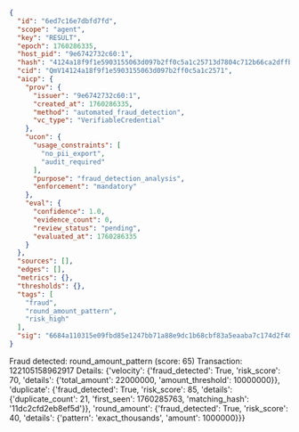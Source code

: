 ```json
{
  "id": "6ed7c16e7dbfd7fd",
  "scope": "agent",
  "key": "RESULT",
  "epoch": 1760286335,
  "host_pid": "9e6742732c60:1",
  "hash": "4124a18f9f1e5903155063d097b2ff0c5a1c25713d7804c712b66ca2dffb8a8f",
  "cid": "QmV14124a18f9f1e5903155063d097b2ff0c5a1c2571",
  "aicp": {
    "prov": {
      "issuer": "9e6742732c60:1",
      "created_at": 1760286335,
      "method": "automated_fraud_detection",
      "vc_type": "VerifiableCredential"
    },
    "ucon": {
      "usage_constraints": [
        "no_pii_export",
        "audit_required"
      ],
      "purpose": "fraud_detection_analysis",
      "enforcement": "mandatory"
    },
    "eval": {
      "confidence": 1.0,
      "evidence_count": 0,
      "review_status": "pending",
      "evaluated_at": 1760286335
    }
  },
  "sources": [],
  "edges": [],
  "metrics": {},
  "thresholds": {},
  "tags": [
    "fraud",
    "round_amount_pattern",
    "risk_high"
  ],
  "sig": "6684a110315e09fbd85e1247bb71a88e9dc1b68cbf83a5eaaba7c174d2f406cf"
}
```

Fraud detected: round_amount_pattern (score: 65)
Transaction: 122105158962917
Details: {'velocity': {'fraud_detected': True, 'risk_score': 70, 'details': {'total_amount': 22000000, 'amount_threshold': 10000000}}, 'duplicate': {'fraud_detected': True, 'risk_score': 85, 'details': {'duplicate_count': 21, 'first_seen': 1760285763, 'matching_hash': '11dc2cfd2eb8ef5d'}}, 'round_amount': {'fraud_detected': True, 'risk_score': 40, 'details': {'pattern': 'exact_thousands', 'amount': 1000000}}}